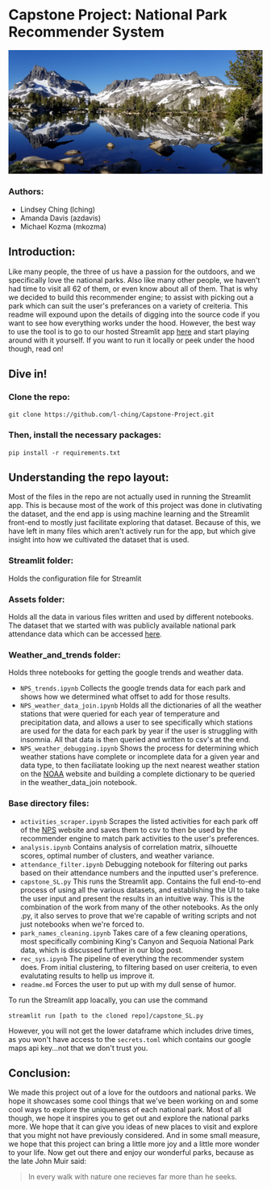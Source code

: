 # Capstone Project: National Park Recommender System
![Alt text](assets/20190727_073434.jpg?raw=true "Somewhere near Yosemite")
### Authors:
- Lindsey Ching (lching)
- Amanda Davis (azdavis)
- Michael Kozma (mkozma)

## Introduction:
Like many people, the three of us have a passion for the outdoors, and we specifically love the national parks. Also like many other people, we haven't had time to visit all 62 of them, or even know about all of them. That is why we decided to build this recommender engine; to assist with picking out a park which can suit the user's preferances on a variety of creiteria. This readme will expound upon the details of digging into the source code if you want to see how everything works under the hood. However, the best way to use the tool is to go to our hosted Streamlit app [here](https://l-ching-capstone-project-capstone-sl-th8bn9.streamlit.app/) and start playing around with it yourself. If you want to run it locally or peek under the hood though, read on!

## Dive in!
### Clone the repo:
```
git clone https://github.com/l-ching/Capstone-Project.git
```
### Then, install the necessary packages:
```
pip install -r requirements.txt
```

## Understanding the repo layout:
Most of the files in the repo are not actually used in running the Streamlit app. This is because most of the work of this project was done in clutivating the dataset, and the end app is using machine learning and the Streamlit front-end to mostly just facilitate exploring that dataset. Because of this, we have left in many files which aren't actively run for the app, but which give insight into how we cultivated the dataset that is used.

### Streamlit folder:
Holds the configuration file for Streamlit
### Assets folder:
Holds all the data in various files written and used by different notebooks. The dataset that we started with was publicly available national park attendance data which can be accessed [here](https://irma.nps.gov/STATS/).
### Weather_and_trends folder:
Holds three notebooks for getting the google trends and weather data.
- `NPS_trends.ipynb`
Collects the google trends data for each park and shows how we determined what offset to add for those results.
- `NPS_weather_data_join.ipynb`
Holds all the dictionaries of all the weather stations that were queried for each year of temperature and precipitation data, and allows a user to see specifically which stations are used for the data for each park by year if the user is struggling with insomnia. All that data is then queried and written to csv's at the end.
- `NPS_weather_debugging.ipynb`
Shows the process for determining which weather stations have complete or incomplete data for a given year and data type, to then faciliatate looking up the next nearest weather station on the [NOAA](https://www.ncdc.noaa.gov/cdo-web/search;jsessionid=7A87B303411A4E79CD8192D47B05F44D) website and building a complete dictionary to be queried in the weather_data_join notebook.
### Base directory files:
- `activities_scraper.ipynb`
Scrapes the listed activities for each park off of the [NPS](nps.gov) website and saves them to csv to then be used by the recommender engine to match park activities to the user's preferences.
- `analysis.ipynb`
Contains analysis of correlation matrix, silhouette scores, optimal number of clusters, and weather variance.
- `attendance_filter.ipynb`
Debugging notebook for filtering out parks based on their attendance numbers and the inputted user's preference.
- `capstone_SL.py`
This runs the Streamlit app. Contains the full end-to-end process of using all the various datasets, and establishing the UI to take the user input and present the results in an intuitive way. This is the combination of the work from many of the other notebooks. As the only .py, it also serves to prove that we're capable of writing scripts and not just notebooks when we're forced to.
- `park_names_cleaning.ipynb`
Takes care of a few cleaning operations, most specifically combining King's Canyon and Sequoia National Park data, which is discussed further in our blog post.
- `rec_sys.ipynb`
The pipeline of everything the recommender system does. From initial clustering, to filtering based on user creiteria, to even evalutating results to hellp us improve it.
- `readme.md`
Forces the user to put up with my dull sense of humor.


To run the Streamlit app loacally, you can use the command
```
streamlit run [path to the cloned repo]/capstone_SL.py
```
However, you will not get the lower dataframe which includes drive times, as you won't have access to the `secrets.toml` which contains our google maps api key...not that we don't trust you.

## Conclusion:
We made this project out of a love for the outdoors and national parks. We hope it showcases some cool things that we've been working on and some cool ways to explore the uniqueness of each national park. Most of all though, we hope it inspires you to get out and explore the national parks more. We hope that it can give you ideas of new places to visit and explore that you might not have previously considered. And in some small measure, we hope that this project can bring a little more joy and a little more wonder to your life. Now get out there and enjoy our wonderful parks, because as the late John Muir said:

> In every walk with nature one recieves far more than he seeks.